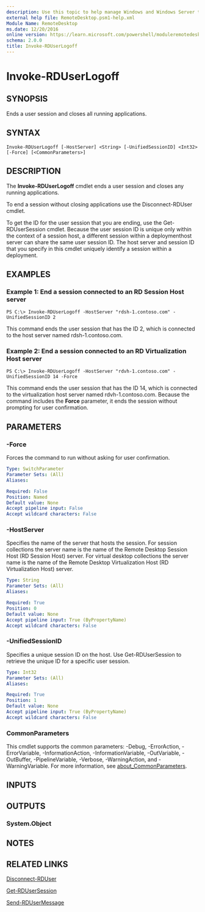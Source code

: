 ```yaml
---
description: Use this topic to help manage Windows and Windows Server technologies with Windows PowerShell.
external help file: RemoteDesktop.psm1-help.xml
Module Name: RemoteDesktop
ms.date: 12/20/2016
online version: https://learn.microsoft.com/powershell/moduleremotedesktop/invoke-rduserlogoff?view=windowsserver2016-ps&wt.mc_id=ps-gethelp
schema: 2.0.0
title: Invoke-RDUserLogoff
---
```


# Invoke-RDUserLogoff

## SYNOPSIS
Ends a user session and closes all running applications.

## SYNTAX

```
Invoke-RDUserLogoff [-HostServer] <String> [-UnifiedSessionID] <Int32> [-Force] [<CommonParameters>]
```

## DESCRIPTION
The **Invoke-RDUserLogoff** cmdlet ends a user session and closes any running applications.

To end a session without closing applications use the Disconnect-RDUser cmdlet.

To get the ID for the user session that you are ending, use the Get-RDUserSession cmdlet.
Because the user session ID is unique only within the context of a session host, a different session within a deploymenthost server can share the same user session ID.
The host server and session ID that you specify in this cmdlet uniquely identify a session within a deployment.

## EXAMPLES

### Example 1: End a session connected to an RD Session Host server
```
PS C:\> Invoke-RDUserLogoff -HostServer "rdsh-1.contoso.com" -UnifiedSessionID 2
```

This command ends the user session that has the ID 2, which is connected to the host server named rdsh-1.contoso.com.

### Example 2: End a session connected to an RD Virtualization Host server
```
PS C:\> Invoke-RDUserLogoff -HostServer "rdvh-1.contoso.com" -UnifiedSessionID 14 -Force
```

This command ends the user session that has the ID 14, which is connected to the virtualization host server named rdvh-1.contoso.com.
Because the command includes the **Force** parameter, it ends the session without prompting for user confirmation.

## PARAMETERS

### -Force
Forces the command to run without asking for user confirmation.

```yaml
Type: SwitchParameter
Parameter Sets: (All)
Aliases:

Required: False
Position: Named
Default value: None
Accept pipeline input: False
Accept wildcard characters: False
```

### -HostServer
Specifies the name of the server that hosts the session.
For session collections the server name is the name of the Remote Desktop Session Host (RD Session Host) server.
For virtual desktop collections the server name is the name of the Remote Desktop Virtualization Host (RD Virtualization Host) server.

```yaml
Type: String
Parameter Sets: (All)
Aliases:

Required: True
Position: 0
Default value: None
Accept pipeline input: True (ByPropertyName)
Accept wildcard characters: False
```

### -UnifiedSessionID
Specifies a unique session ID on the host.
Use Get-RDUserSession to retrieve the unique ID for a specific user session.

```yaml
Type: Int32
Parameter Sets: (All)
Aliases:

Required: True
Position: 1
Default value: None
Accept pipeline input: True (ByPropertyName)
Accept wildcard characters: False
```

### CommonParameters
This cmdlet supports the common parameters: -Debug, -ErrorAction, -ErrorVariable, -InformationAction, -InformationVariable, -OutVariable, -OutBuffer, -PipelineVariable, -Verbose, -WarningAction, and -WarningVariable. For more information, see [about_CommonParameters](https://go.microsoft.com/fwlink/?LinkID=113216).

## INPUTS

## OUTPUTS

### System.Object

## NOTES

## RELATED LINKS

[Disconnect-RDUser](./Disconnect-RDUser.md)

[Get-RDUserSession](./Get-RDUserSession.md)

[Send-RDUserMessage](./Send-RDUserMessage.md)

